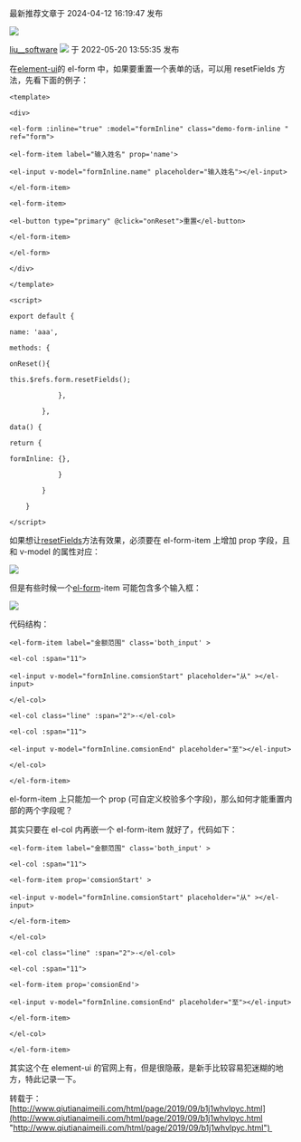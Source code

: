 最新推荐文章于 2024-04-12 16:19:47 发布

![](https://csdnimg.cn/release/blogv2/dist/pc/img/reprint.png)

[liu\_\_software](https://blog.csdn.net/a460550542 "liu__software") ![](https://csdnimg.cn/release/blogv2/dist/pc/img/newCurrentTime2.png) 于 2022-05-20 13:55:35 发布

在[element-ui](https://so.csdn.net/so/search?q=element-ui\&spm=1001.2101.3001.7020)的 el-form 中，如果要重置一个表单的话，可以用 resetFields 方法，先看下面的例子：

```
<template>

<div>

<el-form :inline="true" :model="formInline" class="demo-form-inline " ref="form">

<el-form-item label="输入姓名" prop='name'>

<el-input v-model="formInline.name" placeholder="输入姓名"></el-input>

</el-form-item>

<el-form-item>

<el-button type="primary" @click="onReset">重置</el-button>

</el-form-item>

</el-form>

</div>

</template>

<script>

export default {

name: 'aaa',

methods: {

onReset(){

this.$refs.form.resetFields();

            },

        },

data() {

return {

formInline: {},

            }

        }

    }

</script>
```

如果想让[resetFields](https://so.csdn.net/so/search?q=resetFields\&spm=1001.2101.3001.7020)方法有效果，必须要在 el-form-item 上增加 prop 字段，且和 v-model 的属性对应：

![](https://img-blog.csdnimg.cn/img_convert/5ec3d853fcfb0b5001c953985b3eafaf.png)

但是有些时候一个[el-form](https://so.csdn.net/so/search?q=el-form\&spm=1001.2101.3001.7020)-item 可能包含多个输入框：

![](https://img-blog.csdnimg.cn/img_convert/b2544c91c7fd924661e25282b55c1919.png)

代码结构：

```
<el-form-item label="金额范围" class='both_input' >

<el-col :span="11">

<el-input v-model="formInline.comsionStart" placeholder="从" ></el-input>

</el-col>

<el-col class="line" :span="2">-</el-col>

<el-col :span="11">

<el-input v-model="formInline.comsionEnd" placeholder="至"></el-input>

</el-col>

</el-form-item>
```

el-form-item 上只能加一个 prop (可自定义校验多个字段)，那么如何才能重置内部的两个字段呢？

其实只要在 el-col 内再嵌一个 el-form-item 就好了，代码如下：

```
<el-form-item label="金额范围" class='both_input' >

<el-col :span="11">

<el-form-item prop='comsionStart' >

<el-input v-model="formInline.comsionStart" placeholder="从" ></el-input>

</el-form-item>

</el-col>

<el-col class="line" :span="2">-</el-col>

<el-col :span="11">

<el-form-item prop='comsionEnd'>

<el-input v-model="formInline.comsionEnd" placeholder="至"></el-input>

</el-form-item>

</el-col>

</el-form-item>
```

其实这个在 element-ui 的官网上有，但是很隐蔽，是新手比较容易犯迷糊的地方，特此记录一下。

转载于：[http://www.qiutianaimeili.com/html/page/2019/09/b1j1whvlpyc.html](http://www.qiutianaimeili.com/html/page/2019/09/b1j1whvlpyc.html "http://www.qiutianaimeili.com/html/page/2019/09/b1j1whvlpyc.html") 
